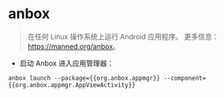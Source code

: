 # anbox

> 在任何 Linux 操作系统上运行 Android 应用程序。
> 更多信息：<https://manned.org/anbox>。

- 启动 Anbox 进入应用管理器：

`anbox launch --package={{org.anbox.appmgr}} --component={{org.anbox.appmgr.AppViewActivity}}`